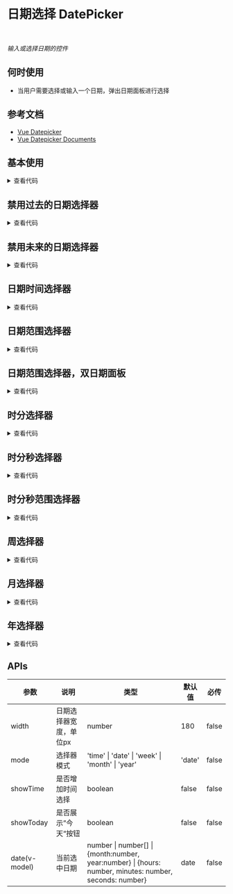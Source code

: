 # 日期选择 DatePicker

<br/>

*输入或选择日期的控件*

## 何时使用

- 当用户需要选择或输入一个日期，弹出日期面板进行选择

## 参考文档

- [Vue Datepicker](https://vue3datepicker.com/)
- [Vue Datepicker Documents](https://vue3datepicker.com/installation/)

<script setup lang="ts">
import { ref, watchEffect } from 'vue'
import { endOfMonth, endOfYear, startOfMonth, startOfYear, subMonths, addDays, startOfWeek, endOfWeek, addHours, addMinutes, addSeconds } from 'date-fns'

const dateValue = ref(Date.now())
const rangeValue = ref<number[]>([Date.now(), addDays(new Date(), 1).getTime()])
console.log(addHours(Date.now(), 1))

const timeRangeValue = ref([
  {
    hours: new Date().getHours(),
    minutes: new Date().getMinutes(),
    seconds: new Date().getSeconds()
  },
  {
    hours: addHours(Date.now(), 1).getHours(),
    minutes: addMinutes(Date.now(), 10).getMinutes(),
    seconds: addSeconds(Date.now(), 30).getSeconds()
  }
])
const presetRanges = ref([
  { label: 'Today', range: [new Date(), new Date()] },
  { label: 'This month', range: [startOfMonth(new Date()), endOfMonth(new Date())] },
  {
    label: 'Last month',
    range: [startOfMonth(subMonths(new Date(), 1)), endOfMonth(subMonths(new Date(), 1))],
  },
  { label: 'This year', range: [startOfYear(new Date()).getTime(), endOfYear(new Date()).getTime()] }
])
const timeValue = ref({
  hours: new Date().getHours(),
  minutes: new Date().getMinutes()
})
const secondsValue = ref({
  hours: new Date().getHours(),
  minutes: new Date().getMinutes(),
  seconds: new Date().getSeconds()
})
const weekValue = ref([startOfWeek(new Date()), endOfWeek(new Date())])
const monthValue = ref({
  year: new Date().getFullYear(),
  month: new Date().getMonth()
})
const yearValue = ref(new Date().getFullYear())

watchEffect(() => {
  console.log('dateValue:', dateValue.value)
})
watchEffect(() => {
  console.log('rangeValue:', rangeValue.value)
})
watchEffect(() => {
  console.log('timeValue:', timeValue.value)
})
watchEffect(() => {
  console.log('weekValue:', weekValue.value)
})
watchEffect(() => {
  console.log('monthValue:', monthValue.value)
})
watchEffect(() => {
  console.log('yearValue:', yearValue.value)
})
</script>

## 基本使用

<DatePicker placeholder="请选择日期" v-model:date="dateValue"/>

<details>
<summary>查看代码</summary>

```vue
<script setup lang="ts">
import { ref, watchEffect } from 'vue'
const dateValue = ref(Date.now())
watchEffect(() => {
  console.log('dateValue:', dateValue.value)
})
</script>
<template>
  <DatePicker placeholder="请选择日期" v-model:date="dateValue"/>
</template>
```

</details>

## 禁用过去的日期选择器

<DatePicker
  placeholder="请选择日期"
  v-model:date="dateValue"
  :min-date="new Date()"
  format="yyyy-MM-dd" />

<details>
<summary>查看代码</summary>

```vue
<script setup lang="ts">
import { ref, watchEffect } from 'vue'
const dateValue = ref(Date.now())
watchEffect(() => {
  console.log('dateValue:', dateValue.value)
})
</script>
<template>
  <DatePicker
    placeholder="请选择日期"
    v-model:date="dateValue"
    :min-date="new Date()"
    format="yyyy-MM-dd" />
</template>
```

</details>

## 禁用未来的日期选择器

<DatePicker
  placeholder="请选择日期"
  v-model:date="dateValue"
  mode="date"
  :max-date="new Date()"
  format="yyyy-MM-dd" />

<details>
<summary>查看代码</summary>

```vue
<script setup lang="ts">
import { ref, watchEffect } from 'vue'
const dateValue = ref(Date.now())
watchEffect(() => {
  console.log('dateValue:', dateValue.value)
})
</script>
<template>
  <DatePicker
    placeholder="请选择日期"
    v-model:date="dateValue"
    mode="date"
    :max-date="new Date()"
    format="yyyy-MM-dd" />
</template>
```

</details>

## 日期时间选择器

<DatePicker
  placeholder="请选择日期时间"
  v-model:date="dateValue"
  mode="date"
  format="yyyy-MM-dd HH:mm:ss"
  :width="240"
  show-time
  enable-seconds />

<details>
<summary>查看代码</summary>

```vue
<script setup lang="ts">
import { ref, watchEffect } from 'vue'
const dateValue = ref(Date.now())
watchEffect(() => {
  console.log('dateValue:', dateValue.value)
})
</script>
<template>
  <DatePicker
    placeholder="请选择日期时间"
    v-model:date="dateValue"
    mode="date"
    format="yyyy-MM-dd HH:mm:ss"
    :width="240"
    show-time
    enable-seconds />
</template>
```

</details>

## 日期范围选择器

<DatePicker
  placeholder="请选择日期范围"
  v-model:date="rangeValue"
  range
  :preset-ranges="presetRanges"
  format="yyyy-MM-dd"
  :width="280" />

<details>
<summary>查看代码</summary>

```vue
<script setup lang="ts">
import { ref, watchEffect } from 'vue'
const rangeValue = ref<number[]>([Date.now(), addDays(new Date(), 1).getTime()])
watchEffect(() => {
  console.log('rangeValue:', rangeValue.value)
})
</script>
<template>
  <DatePicker
    placeholder="请选择日期范围"
    v-model:date="rangeValue"
    range
    :preset-ranges="presetRanges"
    format="yyyy-MM-dd"
    :width="280" />
</template>
```

</details>

## 日期范围选择器，双日期面板

<DatePicker
  placeholder="请选择日期范围"
  v-model:date="rangeValue"
  mode="range"
  format="yyyy-MM-dd"
  :width="280"
  range
  multi-calendars />

<details>
<summary>查看代码</summary>

```vue
<script setup lang="ts">
import { ref, watchEffect } from 'vue'
const rangeValue = ref<number[]>([Date.now(), addDays(new Date(), 1).getTime()])
watchEffect(() => {
  console.log('rangeValue:', rangeValue.value)
})
</script>
<template>
  <DatePicker
    placeholder="请选择日期范围"
    v-model:date="rangeValue"
    mode="range"
    format="yyyy-MM-dd"
    :width="280"
    range
    multi-calendars />
</template>
```

</details>

## 时分选择器

<DatePicker
  placeholder="请选择时间"
  v-model:date="timeValue"
  mode="time"
  show-time
  mode-height="120"
  format="HH:mm"
  :width="120" />

<details>
<summary>查看代码</summary>

```vue
<script setup lang="ts">
import { ref, watchEffect } from 'vue'
const timeValue = ref({
  hours: new Date().getHours(),
  minutes: new Date().getMinutes()
})
watchEffect(() => {
  console.log('timeValue:', timeValue.value)
})
</script>
<template>
  <DatePicker
    placeholder="请选择时间"
    v-model:date="timeValue"
    mode="time"
    show-time
    mode-height="120"
    format="HH:mm"
    :width="120" />
</template>
```

</details>

## 时分秒选择器

<DatePicker
  placeholder="请选择时间"
  v-model:date="secondsValue"
  mode="time"
  show-time
  enable-seconds
  mode-height="120"
  format="HH:mm:ss"
  :width="150" />

<details>
<summary>查看代码</summary>

```vue
<script setup lang="ts">
import { ref, watchEffect } from 'vue'
const secondsValue = ref({
  hours: new Date().getHours(),
  minutes: new Date().getMinutes(),
  seconds: new Date().getSeconds()
})
watchEffect(() => {
  console.log('secondsValue:', secondsValue.value)
})
</script>
<template>
  <DatePicker
    placeholder="请选择时间"
    v-model:date="secondsValue"
    mode="time"
    show-time
    enable-seconds
    mode-height="120"
    format="HH:mm:ss"
    :width="150" />
</template>
```

</details>

## 时分秒范围选择器

<DatePicker
  placeholder="请选择时间"
  v-model:date="timeRangeValue"
  mode="time"
  show-time
  range
  enable-seconds
  mode-height="120"
  format="HH:mm:ss"
  :width="240" />

<details>
<summary>查看代码</summary>

```vue
<script setup lang="ts">
import { ref, watchEffect } from 'vue'
const timeRangeValue = ref([
  {
    hours: new Date().getHours(),
    minutes: new Date().getMinutes(),
    seconds: new Date().getSeconds()
  },
  {
    hours: addHours(Date.now(), 1).getHours(),
    minutes: addMinutes(Date.now(), 10).getMinutes(),
    seconds: addSeconds(Date.now(), 30).getSeconds()
  }
])
watchEffect(() => {
  console.log('timeRangeValue:', timeRangeValue.value)
})
</script>
<template>
  <DatePicker
    placeholder="请选择时间"
    v-model:date="timeRangeValue"
    mode="time"
    show-time
    range
    enable-seconds
    mode-height="120"
    format="HH:mm:ss"
    :width="240" />
</template>
```

</details>

## 周选择器

<DatePicker
  placeholder="请选择周"
  v-model:date="weekValue"
  mode="week"
  format="yyyy-MM-dd"
  :width="280" />

<details>
<summary>查看代码</summary>

```vue
<script setup lang="ts">
import { ref, watchEffect } from 'vue'
const weekValue = ref([startOfWeek(new Date()), endOfWeek(new Date())])
watchEffect(() => {
  console.log('weekValue:', weekValue.value)
})
</script>
<template>
  <DatePicker
    placeholder="请选择周"
    v-model:date="weekValue"
    mode="week"
    format="yyyy-MM-dd"
    :width="280" />
</template>
```

</details>

## 月选择器

<DatePicker
  placeholder="请选择月"
  v-model:date="monthValue"
  mode="month"
  format="yyyy-MM"
  :width="150" />

<details>
<summary>查看代码</summary>

```vue
<script setup lang="ts">
import { ref, watchEffect } from 'vue'
const monthValue = ref({
  year: new Date().getFullYear(),
  month: new Date().getMonth()
})
watchEffect(() => {
  console.log('monthValue:', monthValue.value)
})
</script>
<template>
  <DatePicker
    placeholder="请选择月"
    v-model:date="monthValue"
    mode="month"
    format="yyyy-MM"
    :width="150" />
</template>
```

</details>

## 年选择器

<DatePicker
  placeholder="请选择年"
  v-model:date="yearValue"
  mode="year"
  format="yyyy"
  :width="120" />

<details>
<summary>查看代码</summary>

```vue
<script setup lang="ts">
import { ref, watchEffect } from 'vue'
const yearValue = ref(new Date().getFullYear())
watchEffect(() => {
  console.log('yearValue:', yearValue.value)
})
</script>
<template>
  <DatePicker
    placeholder="请选择年"
    v-model:date="yearValue"
    mode="year"
    format="yyyy"
    :width="120" />
</template>
```

</details>

## APIs

参数 | 说明 | 类型 | 默认值 | 必传
-- | -- | -- | -- | --
width | 日期选择器宽度，单位px | number | 180 | false
mode | 选择器模式 | 'time' &#124; 'date' &#124; 'week' &#124; 'month' &#124; 'year' | 'date' | false
showTime | 是否增加时间选择 | boolean | false | false
showToday | 是否展示”今天“按钮 | boolean | false | false
date(v-model) | 当前选中日期 | number &#124; number[] &#124; {month:number, year:number} &#124; {hours: number, minutes: number&#44; seconds: number} | date | false
